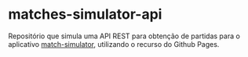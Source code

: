 # matches-simulator-api
Repositório que simula uma API REST para obtenção de partidas para o aplicativo [match-simulator](https://github.com/sblvitor/match-simulator), utilizando o recurso do Github Pages.
